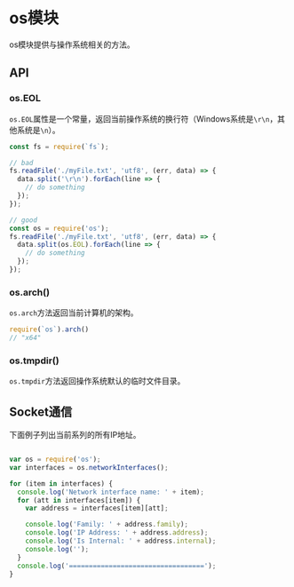 
# os模块


os模块提供与操作系统相关的方法。

## API

### os.EOL

`os.EOL`属性是一个常量，返回当前操作系统的换行符（Windows系统是`\r\n`，其他系统是`\n`）。

```javascript
const fs = require(`fs`);

// bad
fs.readFile('./myFile.txt', 'utf8', (err, data) => {
  data.split('\r\n').forEach(line => {
    // do something
  });
});

// good
const os = require('os');
fs.readFile('./myFile.txt', 'utf8', (err, data) => {
  data.split(os.EOL).forEach(line => {
    // do something
  });
});
```

### os.arch()

`os.arch`方法返回当前计算机的架构。

```javascript
require(`os`).arch()
// "x64"
```

### os.tmpdir()

`os.tmpdir`方法返回操作系统默认的临时文件目录。

## Socket通信

下面例子列出当前系列的所有IP地址。

```javascript

var os = require('os');
var interfaces = os.networkInterfaces();

for (item in interfaces) {
  console.log('Network interface name: ' + item);
  for (att in interfaces[item]) {
    var address = interfaces[item][att];

    console.log('Family: ' + address.family);
    console.log('IP Address: ' + address.address);
    console.log('Is Internal: ' + address.internal);
    console.log('');
  }
  console.log('==================================');
}

```
